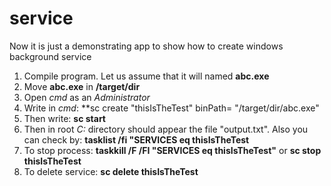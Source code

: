 # service
Now it is just a demonstrating app to show how to create windows background service

1) Compile program. Let us assume that it will named **abc.exe**
2) Move **abc.exe** in **/target/dir**
3) Open *cmd* as an *Administrator*
4) Write in *cmd*: **sc create "thisIsTheTest" binPath= "/target/dir/abc.exe"
5) Then write: **sc start**
6) Then in root *C:* directory should appear the file "output.txt". Also you can check by: **tasklist /fi "SERVICES eq thisIsTheTest**
7) To stop process: **taskkill /F /FI "SERVICES eq thisIsTheTest"** or **sc stop thisIsTheTest**
8) To delete service: **sc delete thisIsTheTest**
